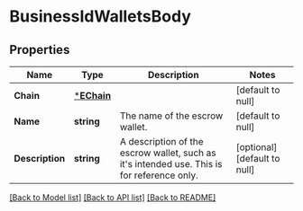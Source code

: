 # BusinessIdWalletsBody

## Properties
Name | Type | Description | Notes
------------ | ------------- | ------------- | -------------
**Chain** | [***EChain**](EChain.md) |  | [default to null]
**Name** | **string** | The name of the escrow wallet. | [default to null]
**Description** | **string** | A description of the escrow wallet, such as it&#x27;s intended use. This is for reference only. | [optional] [default to null]

[[Back to Model list]](../README.md#documentation-for-models) [[Back to API list]](../README.md#documentation-for-api-endpoints) [[Back to README]](../README.md)

